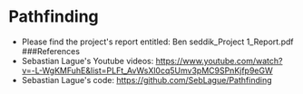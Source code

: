# Pathfinding
- Please find the project's report entitled: Ben seddik_Project 1_Report.pdf
###References
- Sebastian Lague's Youtube videos: https://www.youtube.com/watch?v=-L-WgKMFuhE&list=PLFt_AvWsXl0cq5Umv3pMC9SPnKjfp9eGW
- Sebastian Lague's code: https://github.com/SebLague/Pathfinding
